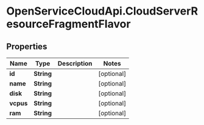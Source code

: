 # OpenServiceCloudApi.CloudServerResourceFragmentFlavor

## Properties

Name | Type | Description | Notes
------------ | ------------- | ------------- | -------------
**id** | **String** |  | [optional] 
**name** | **String** |  | [optional] 
**disk** | **String** |  | [optional] 
**vcpus** | **String** |  | [optional] 
**ram** | **String** |  | [optional] 


